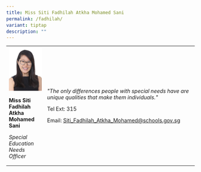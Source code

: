 ```yaml
---
title: Miss Siti Fadhilah Atkha Mohamed Sani
permalink: /fadhilah/
variant: tiptap
description: ""
---
```

<p></p>
<table style="minWidth: 50px">
<colgroup>
<col>
<col>
</colgroup>
<tbody>
<tr>
<td rowspan="1" colspan="1">
<div class="isomer-image-wrapper">
<img style="width:100%;" height="auto" width="100%" src="/images/ae3.jpg">
</div>
<p><strong>Miss Siti Fadhilah Atkha Mohamed Sani</strong>
</p>
<p><em>Special Education Needs Officer</em>
</p>
</td>
<td rowspan="1" colspan="1">
<p><em>"The only differences people with special needs have are unique qualities that make them individuals."</em>
</p>
<p>Tel Ext: 315</p>
<p>Email:&nbsp;<a href="mailto:Siti_Fadhilah_Atkha_Mohamed@schools.gov.sg" rel="noopener noreferrer nofollow" target="_blank">Siti_Fadhilah_Atkha_Mohamed@schools.gov.sg</a>
</p>
</td>
</tr>
</tbody>
</table>
<p></p>